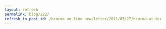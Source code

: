 ```yaml
---
layout: refresh
permalink: blog/222/
refresh_to_post_id: /bcorma on-line newsletter/2011/05/27/bcorma-at-big-top-powersports-parking-lot-sale-this-saturday-may-28th
---
```

